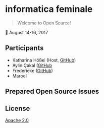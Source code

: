 # informatica feminale

> Welcome to Open Source!

📅 August 14-16, 2017

## Participants
- Katharina Hößel (Host, [GitHub](https://github.com/katsel))
- Aylin Çakal ([GitHub](https://github.com/aylincakal)
- Frederieke ([GitHub](https://github.com/frefell))
- Maroel 


## Prepared Open Source Issues

## License

[Apache 2.0](http://www.apache.org/licenses/LICENSE-2.0)
